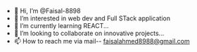 - 👋 Hi, I’m @Faisal-8898
- 👀 I’m interested in web dev and Full STack application
- 🌱 I’m currently learning REACT...
- 💞️ I’m looking to collaborate on innovative projects...
- 📫 How to reach me via mail-- faisalahmed8988@gmail.com

<!---
Faisal-8898/Faisal-8898 is a ✨ special ✨ repository because its `README.md` (this file) appears on your GitHub profile.
You can click the Preview link to take a look at your changes.
--->
